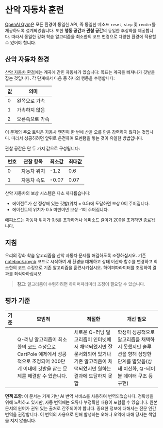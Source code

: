 # 산악 자동차 훈련

[OpenAI Gym](http://gym.openai.com)은 모든 환경이 동일한 API, 즉 동일한 메소드 `reset`, `step` 및 `render`를 제공하도록 설계되었습니다. 또한 **행동 공간**과 **관찰 공간**의 동일한 추상화를 제공합니다. 따라서 동일한 강화 학습 알고리즘을 최소한의 코드 변경으로 다양한 환경에 적용할 수 있어야 합니다.

## 산악 자동차 환경

[산악 자동차 환경](https://gym.openai.com/envs/MountainCar-v0/)에는 계곡에 갇힌 자동차가 있습니다:
목표는 계곡을 빠져나가 깃발을 잡는 것입니다. 각 단계에서 다음 중 하나의 행동을 수행합니다:

| 값 | 의미 |
|---|---|
| 0 | 왼쪽으로 가속 |
| 1 | 가속하지 않음 |
| 2 | 오른쪽으로 가속 |

이 문제의 주요 트릭은 자동차 엔진이 한 번에 산을 오를 만큼 강력하지 않다는 것입니다. 따라서 성공하려면 앞뒤로 운전하여 모멘텀을 쌓는 것이 유일한 방법입니다.

관찰 공간은 단 두 가지 값으로 구성됩니다:

| 번호 | 관찰 항목  | 최소값 | 최대값 |
|-----|--------------|-----|-----|
|  0  | 자동차 위치 | -1.2| 0.6 |
|  1  | 자동차 속도 | -0.07 | 0.07 |

산악 자동차의 보상 시스템은 다소 까다롭습니다:

 * 에이전트가 산 정상에 있는 깃발(위치 = 0.5)에 도달하면 보상 0이 주어집니다.
 * 에이전트의 위치가 0.5 미만이면 보상 -1이 주어집니다.

에피소드는 자동차 위치가 0.5를 초과하거나 에피소드 길이가 200을 초과하면 종료됩니다.
## 지침

우리의 강화 학습 알고리즘을 산악 자동차 문제를 해결하도록 조정하십시오. 기존 [notebook.ipynb](../../../../8-Reinforcement/2-Gym/notebook.ipynb) 코드로 시작하여 새 환경을 대체하고 상태 이산화 함수를 변경하고 최소한의 코드 수정으로 기존 알고리즘을 훈련시키십시오. 하이퍼파라미터를 조정하여 결과를 최적화하십시오.

> **참고**: 알고리즘이 수렴하려면 하이퍼파라미터 조정이 필요할 수 있습니다.
## 평가 기준

| 기준 | 모범적 | 적절한 | 개선 필요 |
| -------- | --------- | -------- | ----------------- |
|          | Q-러닝 알고리즘이 최소한의 코드 수정으로 CartPole 예제에서 성공적으로 조정되어 200단계 이내에 깃발을 잡는 문제를 해결할 수 있습니다. | 새로운 Q-러닝 알고리즘이 인터넷에서 채택되었지만 잘 문서화되어 있거나 기존 알고리즘이 채택되었지만 원하는 결과에 도달하지 못함 | 학생이 성공적으로 알고리즘을 채택하지 못했지만 솔루션을 향해 상당한 단계를 밟았음(상태 이산화, Q-테이블 데이터 구조 등 구현) |

**면책 조항**:
이 문서는 기계 기반 AI 번역 서비스를 사용하여 번역되었습니다. 정확성을 위해 노력하고 있지만, 자동 번역에는 오류나 부정확한 내용이 포함될 수 있습니다. 원본 문서의 원어가 권위 있는 출처로 간주되어야 합니다. 중요한 정보에 대해서는 전문 인간 번역을 권장합니다. 이 번역의 사용으로 인해 발생하는 오해나 오역에 대해 당사는 책임을 지지 않습니다.